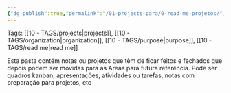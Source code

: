 ```yaml
---
{"dg-publish":true,"permalink":"/01-projects-para/0-read-me-projetos/","noteIcon":""}
---
```


Tags: [[10 - TAGS/projects\|projects]], [[10 - TAGS/organization\|organization]], [[10 - TAGS/purpose\|purpose]], [[10 - TAGS/read me\|read me]]

Esta pasta contém notas ou projetos que têm de ficar feitos e fechados que depois podem ser movidas para as Areas para futura referência.
Pode ser quadros kanban, apresentações, atividades ou tarefas, notas com preparação para projetos, etc